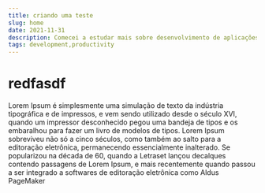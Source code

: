 ```yaml
---
title: criando uma teste
slug: home
date: 2021-11-31
description: Comecei a estudar mais sobre desenvolvimento de aplicações blockchain recentemente, e por mais que exista muito conteúdo presente na internet sobre o assunto, achei poucas coisas juntando toda a informação necessária, ainda mais para um completo iniciante no assunto como eu.
tags: development,productivity
---
```


# redfasdf

Lorem Ipsum é simplesmente uma simulação de texto da indústria tipográfica e de impressos, e vem sendo utilizado desde o século XVI, quando um impressor desconhecido pegou uma bandeja de tipos e os embaralhou para fazer um livro de modelos de tipos. Lorem Ipsum sobreviveu não só a cinco séculos, como também ao salto para a editoração eletrônica, permanecendo essencialmente inalterado. Se popularizou na década de 60, quando a Letraset lançou decalques contendo passagens de Lorem Ipsum, e mais recentemente quando passou a ser integrado a softwares de editoração eletrônica como Aldus PageMaker
